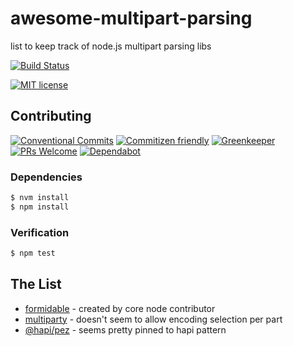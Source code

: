 # awesome-multipart-parsing

list to keep track of node.js multipart parsing libs

<!--status-badges start -->

[![Build Status][ci-badge]][ci-link]

<!--status-badges end -->

<!--consumer-badges start -->

[![MIT license][license-badge]][license-link]

<!--consumer-badges end -->

## Contributing

<!--contribution-badges start -->

[![Conventional Commits][commit-convention-badge]][commit-convention-link]
[![Commitizen friendly][commitizen-badge]][commitizen-link]
[![Greenkeeper][greenkeeper-badge]][greenkeeper-link]
[![PRs Welcome][PRs-badge]][PRs-link]
[![Dependabot][dependabot-badge]][dependabot-link]

<!--contribution-badges end -->

### Dependencies

```sh
$ nvm install
$ npm install
```

### Verification

```sh
$ npm test
```

## The List

* [formidable](https://github.com/node-formidable/node-formidable) - created by
  core node contributor
* [multiparty](https://github.com/pillarjs/multiparty) - doesn't seem to allow
  encoding selection per part
* [@hapi/pez](https://github.com/hapijs/pez) - seems pretty pinned to hapi
  pattern

[license-link]: LICENSE

[license-badge]: https://img.shields.io/github/license/trevtrich/awesome-multipart-parsing.svg

[ci-link]: https://travis-ci.com/trevtrich/awesome-multipart-parsing

[ci-badge]: https://img.shields.io/travis/com/trevtrich/awesome-multipart-parsing/master.svg

[commit-convention-link]: https://conventionalcommits.org

[commit-convention-badge]: https://img.shields.io/badge/Conventional%20Commits-1.0.0-yellow.svg

[commitizen-link]: http://commitizen.github.io/cz-cli/

[commitizen-badge]: https://img.shields.io/badge/commitizen-friendly-brightgreen.svg

[greenkeeper-link]: https://greenkeeper.io/

[greenkeeper-badge]: https://badges.greenkeeper.io/trevtrich/awesome-multipart-parsing.svg

[PRs-link]: http://makeapullrequest.com

[PRs-badge]: https://img.shields.io/badge/PRs-welcome-brightgreen.svg

[dependabot-link]: https://dependabot.com/

[dependabot-badge]: https://badgen.net/dependabot/awesome-multipart-parsing/trevtrich/?icon=dependabot
